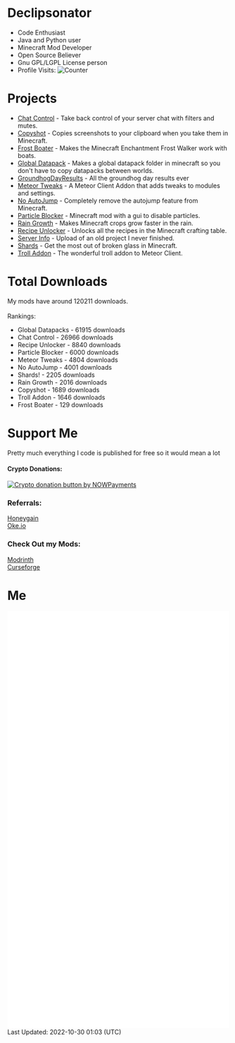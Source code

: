 # Declipsonator
- Code Enthusiast
- Java and Python user
- Minecraft Mod Developer
- Open Source Believer
- Gnu GPL/LGPL License person
- Profile Visits: <img src="https://c.andyhoppe.com/1649759421" style="border:none" alt="Counter"/>
# Projects
- [Chat Control](https://github.com/Declipsonator/Chat-Control) - Take back control of your server chat with filters and mutes.
- [Copyshot](https://github.com/Declipsonator/Copyshot) - Copies screenshots to your clipboard when you take them in Minecraft.
- [Frost Boater](https://github.com/Declipsonator/Frost-Boater) - Makes the Minecraft Enchantment Frost Walker work with boats.
- [Global Datapack](https://github.com/Declipsonator/Global-Datapack) - Makes a global datapack folder in minecraft so you don't have to copy datapacks between worlds.
- [GroundhogDayResults](https://github.com/Declipsonator/GroundhogDayResults) - All the groundhog day results ever
- [Meteor Tweaks](https://github.com/Declipsonator/Meteor-Tweaks) - A Meteor Client Addon that adds tweaks to modules and settings.
- [No AutoJump](https://github.com/Declipsonator/No-AutoJump) - Completely remove the autojump feature from Minecraft.
- [Particle Blocker](https://github.com/Declipsonator/Particle-Blocker) - Minecraft mod with a gui to disable particles.
- [Rain Growth](https://github.com/Declipsonator/Rain-Growth) - Makes Minecraft crops grow faster in the rain.
- [Recipe Unlocker](https://github.com/Declipsonator/Recipe-Unlocker) - Unlocks all the recipes in the Minecraft crafting table.
- [Server Info](https://github.com/Declipsonator/Server-Info) - Upload of an old project I never finished.
- [Shards](https://github.com/Declipsonator/Shards) - Get the most out of broken glass in Minecraft.
- [Troll Addon](https://github.com/Declipsonator/Troll-Addon) - The wonderful troll addon to Meteor Client.


# Total Downloads
My mods have around 120211 downloads. \
\
Rankings:
- Global Datapacks - 61915 downloads  
- Chat Control - 26966 downloads  
- Recipe Unlocker - 8840 downloads  
- Particle Blocker - 6000 downloads  
- Meteor Tweaks - 4804 downloads  
- No AutoJump - 4001 downloads  
- Shards! - 2205 downloads  
- Rain Growth - 2016 downloads  
- Copyshot - 1689 downloads  
- Troll Addon - 1646 downloads  
- Frost Boater - 129 downloads  


# Support Me
Pretty much everything I code is published for free so it would mean a lot
#### Crypto Donations:
<a href="https://nowpayments.io/donation?api_key=BB09K8J-KVRMFN9-NXNBC94-1SXPDD8" target="_blank">
 <img src="https://nowpayments.io/images/embeds/donation-button-black.svg" alt="Crypto donation button by NOWPayments">
</a>

### Referrals:
[Honeygain](https://r.honeygain.me/JH185B5145)\
[Oke.io](https://oke.io/ref/declips)

### Check Out my Mods:
[Modrinth](https://oke.io/CIcWSn5)\
[Curseforge](https://oke.io/j87up)

# Me
<img align="center" src="/github-metrics.svg" alt="Metrics">
Last Updated: 2022-10-30 01:03 (UTC)

